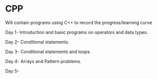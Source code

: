 # CPP
Will contain programs using C++ to record the progress/learning curve

Day 1- Introduction and basic programs on operators and data types.

Day 2- Conditional statements.

Day 3- Conditional statements and loops.

Day 4- Arrays and Pattern problems.

Day 5- 
